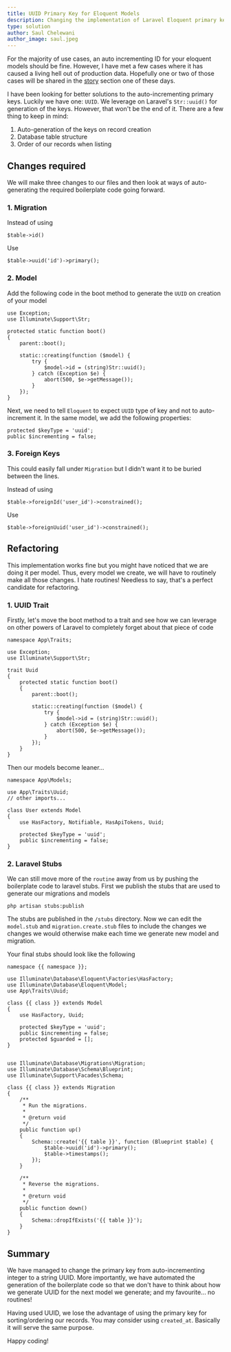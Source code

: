 ```yaml
---
title: UUID Primary Key for Eloquent Models
description: Changing the implementation of Laravel Eloquent primary keys from auto-incrementing integers to UUID string
type: solution
author: Saul Chelewani
author_image: saul.jpeg
---
```

For the majority of use cases, an auto incrementing ID for your eloquent models should be fine. 
However, I have met a few cases where it has caused a living hell out of production data. 
Hopefully one or two of those cases will be shared in the [story](/story) section one of these days.

I have been looking for better solutions to the auto-incrementing primary keys. Luckily we have one: `UUID`.
We leverage on Laravel's `Str::uuid()` for generation of the keys. However, that won't be the end of it. There are a few thing to keep in mind:
1. Auto-generation of the keys on record creation 
2. Database table structure
3. Order of our records when listing

## Changes required
We will make three changes to our files and then look at ways of auto-generating the required boilerplate code going forward.
### 1. Migration
Instead of using 
```php[migrations/create_users_table.php]
$table->id()
```
Use
```php[migrations/create_users_table.php]
$table->uuid('id')->primary();
```

### 2. Model
Add the following code in the boot method to generate the `UUID` on creation of your model
```php[app/Models/User.php]
use Exception;
use Illuminate\Support\Str;

protected static function boot()
{
    parent::boot();

    static::creating(function ($model) {
        try {
            $model->id = (string)Str::uuid(); 
        } catch (Exception $e) {
            abort(500, $e->getMessage());
        }
    });
}
```

Next, we need to tell `Eloquent` to expect `UUID` type of key and not to auto-increment it. In the same model, we add the following properties:
```php[app/Models/User.php]
protected $keyType = 'uuid';
public $incrementing = false;
```

### 3. Foreign Keys
This could easily fall under `Migration` but I didn't want it to be buried between the lines.

Instead of using
```php[migrations/create_users_table.php]
$table->foreignId('user_id')->constrained();
```
Use 
```php[migrations/create_users_table.php]
$table->foreignUuid('user_id')->constrained();
```
## Refactoring 
This implementation works fine but you might have noticed that we are doing it per model. Thus, every model we create, we will have to routinely make all those changes. I hate routines! Needless to say, that's a perfect candidate for refactoring.

### 1. UUID Trait
Firstly, let's move the boot method to a trait and see how we can leverage on other powers of Laravel to completely forget about that piece of code

```php[app/Traits/Uuid.php]
namespace App\Traits;

use Exception;
use Illuminate\Support\Str;

trait Uuid
{
    protected static function boot()
    {
        parent::boot();

        static::creating(function ($model) {
            try {
                $model->id = (string)Str::uuid(); 
            } catch (Exception $e) {
                abort(500, $e->getMessage());
            }
        });
    }
}
```

Then our models become leaner...
```php[app/Models/User.php]
namespace App\Models;

use App\Traits\Uuid;
// other imports...

class User extends Model
{
    use HasFactory, Notifiable, HasApiTokens, Uuid;

    protected $keyType = 'uuid';
    public $incrementing = false;
}
```
### 2. Laravel Stubs
We can still move more of the `routine` away from us by pushing the boilerplate code to laravel stubs. First we publish the stubs that are used to generate our migrations and models
```terminal
php artisan stubs:publish
```
The stubs are published in the `/stubs` directory. Now we can edit the `model.stub` and `migration.create.stub` files to include the changes we changes we would otherwise make each time we generate new model and migration.

Your final stubs should look like the following

```php[stubs/model.stub]
namespace {{ namespace }};

use Illuminate\Database\Eloquent\Factories\HasFactory;
use Illuminate\Database\Eloquent\Model;
use App\Traits\Uuid;

class {{ class }} extends Model
{
    use HasFactory, Uuid;

    protected $keyType = 'uuid';
    public $incrementing = false;
    protected $guarded = [];
}
```

```php[stubs/migration.create.stub]

use Illuminate\Database\Migrations\Migration;
use Illuminate\Database\Schema\Blueprint;
use Illuminate\Support\Facades\Schema;

class {{ class }} extends Migration
{
    /**
     * Run the migrations.
     *
     * @return void
     */
    public function up()
    {
        Schema::create('{{ table }}', function (Blueprint $table) {
            $table->uuid('id')->primary();
            $table->timestamps();
        });
    }

    /**
     * Reverse the migrations.
     *
     * @return void
     */
    public function down()
    {
        Schema::dropIfExists('{{ table }}');
    }
}
```


## Summary
We have managed to change the primary key from auto-incrementing integer to a string UUID. More importantly, we have automated the generation of the boilerplate code so that we don't have to think about how we generate UUID for the next model we generate; and my favourite... no routines!

Having used UUID, we lose the advantage of using the primary key for sorting/ordering our records. You may consider using `created_at`. Basically it will serve the same purpose.

Happy coding!
